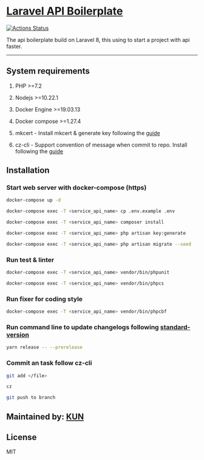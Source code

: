 ﻿# [Laravel API Boilerplate](https://github.com/greenglobal/laravel-api-boilerplate)

[![Actions Status](https://github.com/greenglobal/laravel-api-boilerplate/workflows/Build/badge.svg)](https://github.com/greenglobal/laravel-api-boilerplate/actions)

The api boilerplate build on Laravel 8, this using to start a project with api faster.

---

## System requirements

1. PHP >=7.2

2. Nodejs >=10.22.1

3. Docker Engine >=19.03.13

4. Docker compose >=1.27.4

5. mkcert - Install mkcert & generate key following the [guide](https://github.com/FiloSottile/mkcert)

6. cz-cli - Support convention of message when commit to repo. Install following the [guide](https://github.com/commitizen/cz-cli)

## Installation

### Start web server with docker-compose (https)

```bash
docker-compose up -d

docker-compose exec -T <service_api_name> cp .env.example .env

docker-compose exec -T <service_api_name> composer install

docker-compose exec -T <service_api_name> php artisan key:generate

docker-compose exec -T <service_api_name> php artisan migrate --seed
```

### Run test & linter

```bash
docker-compose exec -T <service_api_name> vendor/bin/phpunit

docker-compose exec -T <service_api_name> vendor/bin/phpcs
```

### Run fixer for coding style

```bash
docker-compose exec -T <service_api_name> vendor/bin/phpcbf
```

### Run command line to update changelogs following [standard-version](https://github.com/conventional-changelog/standard-version)

```bash
yarn release -- --prerelease
```

### Commit an task follow cz-cli

```bash
git add </file>

cz

git push to branch
```

## Maintained by: [KUN](https://github.com/kun391)

## License

MIT
